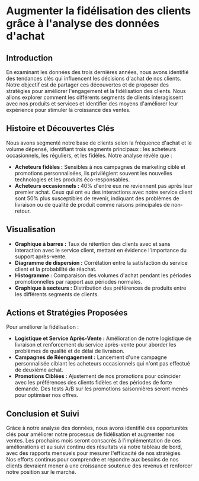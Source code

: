 # Augmenter la fidélisation des clients grâce à l'analyse des données d'achat

## Introduction

En examinant les données des trois dernières années, nous avons identifié des tendances clés qui influencent les décisions d'achat de nos clients. Notre objectif est de partager ces découvertes et de proposer des stratégies pour améliorer l'engagement et la fidélisation des clients. Nous allons explorer comment les différents segments de clients interagissent avec nos produits et services et identifier des moyens d'améliorer leur expérience pour stimuler la croissance des ventes.

## Histoire et Découvertes Clés

Nous avons segmenté notre base de clients selon la fréquence d'achat et le volume dépensé, identifiant trois segments principaux : les acheteurs occasionnels, les réguliers, et les fidèles. Notre analyse révèle que :

- **Acheteurs fidèles :** Sensibles à nos campagnes de marketing ciblé et promotions personnalisées, ils privilégient souvent les nouvelles technologies et les produits éco-responsables.
- **Acheteurs occasionnels :** 40% d'entre eux ne reviennent pas après leur premier achat. Ceux qui ont eu des interactions avec notre service client sont 50% plus susceptibles de revenir, indiquant des problèmes de livraison ou de qualité de produit comme raisons principales de non-retour.

## Visualisation

- **Graphique à barres :** Taux de rétention des clients avec et sans interaction avec le service client, mettant en évidence l'importance du support après-vente.
- **Diagramme de dispersion :** Corrélation entre la satisfaction du service client et la probabilité de réachat.
- **Histogramme :** Comparaison des volumes d'achat pendant les périodes promotionnelles par rapport aux périodes normales.
- **Graphique à secteurs :** Distribution des préférences de produits entre les différents segments de clients.

## Actions et Stratégies Proposées

Pour améliorer la fidélisation :

- **Logistique et Service Après-Vente :** Amélioration de notre logistique de livraison et renforcement du service après-vente pour aborder les problèmes de qualité et de délai de livraison.
- **Campagnes de Réengagement :** Lancement d'une campagne personnalisée ciblant les acheteurs occasionnels qui n'ont pas effectué de deuxième achat.
- **Promotions Ciblées :** Ajustement de nos promotions pour coïncider avec les préférences des clients fidèles et des périodes de forte demande. Des tests A/B sur les promotions saisonnières seront menés pour optimiser nos offres.

## Conclusion et Suivi

Grâce à notre analyse des données, nous avons identifié des opportunités clés pour améliorer notre processus de fidélisation et augmenter nos ventes. Les prochains mois seront consacrés à l'implémentation de ces améliorations et au suivi continu des résultats via notre tableau de bord, avec des rapports mensuels pour mesurer l'efficacité de nos stratégies. Nos efforts continus pour comprendre et répondre aux besoins de nos clients devraient mener à une croissance soutenue des revenus et renforcer notre position sur le marché.
